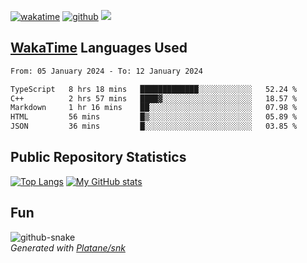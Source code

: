 [![wakatime](https://wakatime.com/badge/user/82c377cd-a54c-404c-b7df-177b313ca539.svg)](https://wakatime.com/@82c377cd-a54c-404c-b7df-177b313ca539)
[![github](https://img.shields.io/github/followers/xinthose?logo=github&style=plastic)](https://github.com/alanhamlett?tab=followers)
![](https://komarev.com/ghpvc/?username=xinthose)


## [WakaTime](https://wakatime.com/) Languages Used
<!--START_SECTION:waka-->

```txt
From: 05 January 2024 - To: 12 January 2024

TypeScript   8 hrs 18 mins   █████████████░░░░░░░░░░░░   52.24 %
C++          2 hrs 57 mins   ████▓░░░░░░░░░░░░░░░░░░░░   18.57 %
Markdown     1 hr 16 mins    ██░░░░░░░░░░░░░░░░░░░░░░░   07.98 %
HTML         56 mins         █▒░░░░░░░░░░░░░░░░░░░░░░░   05.89 %
JSON         36 mins         █░░░░░░░░░░░░░░░░░░░░░░░░   03.85 %
```

<!--END_SECTION:waka-->

## Public Repository Statistics 

[![Top Langs](https://github-readme-stats.vercel.app/api/top-langs/?username=xinthose)](https://github.com/anuraghazra/github-readme-stats)
[![My GitHub stats](https://github-readme-stats.vercel.app/api?username=xinthose&show_icons=true)](https://github.com/anuraghazra/github-readme-stats)

## Fun

<picture>
  <source media="(prefers-color-scheme: dark)" srcset="https://raw.githubusercontent.com/xinthose/xinthose/output/github-contribution-grid-snake-dark.svg" />
  <source media="(prefers-color-scheme: light)" srcset="https://raw.githubusercontent.com/xinthose/xinthose/output/github-contribution-grid-snake.svg" />
  <img alt="github-snake" src="github-snake.svg" />
</picture>
<br />
<em>
  Generated with
  <a href="https://github.com/Platane/snk">
    Platane/snk
  <a/>
</em>
